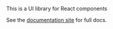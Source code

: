 This is a UI library for React components

See the [documentation site](https://template-docs.vercel.app) for full docs.
